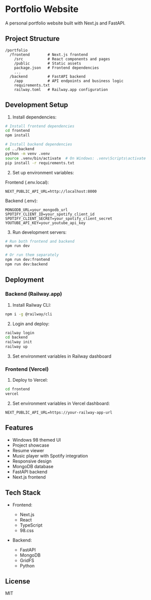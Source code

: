 # Portfolio Website

A personal portfolio website built with Next.js and FastAPI.

## Project Structure

```
/portfolio
  /frontend        # Next.js frontend
    /src           # React components and pages
    /public        # Static assets
    package.json   # Frontend dependencies
    ...
  /backend         # FastAPI backend
    /app           # API endpoints and business logic
    requirements.txt
    railway.toml   # Railway.app configuration
```

## Development Setup

1. Install dependencies:
```bash
# Install frontend dependencies
cd frontend
npm install

# Install backend dependencies
cd ../backend
python -m venv .venv
source .venv/bin/activate  # On Windows: .venv\Scripts\activate
pip install -r requirements.txt
```

2. Set up environment variables:

Frontend (.env.local):
```
NEXT_PUBLIC_API_URL=http://localhost:8000
```

Backend (.env):
```
MONGODB_URL=your_mongodb_url
SPOTIFY_CLIENT_ID=your_spotify_client_id
SPOTIFY_CLIENT_SECRET=your_spotify_client_secret
YOUTUBE_API_KEY=your_youtube_api_key
```

3. Run development servers:
```bash
# Run both frontend and backend
npm run dev

# Or run them separately
npm run dev:frontend
npm run dev:backend
```

## Deployment

### Backend (Railway.app)

1. Install Railway CLI:
```bash
npm i -g @railway/cli
```

2. Login and deploy:
```bash
railway login
cd backend
railway init
railway up
```

3. Set environment variables in Railway dashboard

### Frontend (Vercel)

1. Deploy to Vercel:
```bash
cd frontend
vercel
```

2. Set environment variables in Vercel dashboard:
```
NEXT_PUBLIC_API_URL=https://your-railway-app-url
```

## Features

- Windows 98 themed UI
- Project showcase
- Resume viewer
- Music player with Spotify integration
- Responsive design
- MongoDB database
- FastAPI backend
- Next.js frontend

## Tech Stack

- Frontend:
  - Next.js
  - React
  - TypeScript
  - 98.css

- Backend:
  - FastAPI
  - MongoDB
  - GridFS
  - Python

## License

MIT
